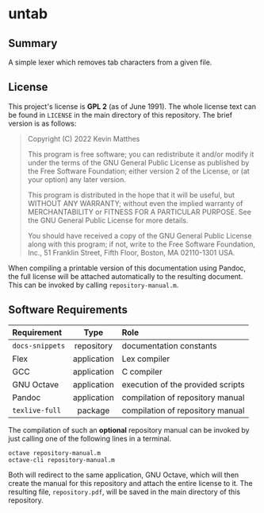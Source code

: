 <!------------------------------------------------------------------------------
--
-- Copyright (C) 2022 Kevin Matthes
--
-- This program is free software; you can redistribute it and/or modify
-- it under the terms of the GNU General Public License as published by
-- the Free Software Foundation; either version 2 of the License, or
-- (at your option) any later version.
--
-- This program is distributed in the hope that it will be useful,
-- but WITHOUT ANY WARRANTY; without even the implied warranty of
-- MERCHANTABILITY or FITNESS FOR A PARTICULAR PURPOSE.  See the
-- GNU General Public License for more details.
--
-- You should have received a copy of the GNU General Public License along
-- with this program; if not, write to the Free Software Foundation, Inc.,
-- 51 Franklin Street, Fifth Floor, Boston, MA 02110-1301 USA.
--
----
--
--  FILE
--      README.md
--
--  BRIEF
--      Important information regarding this project.
--
--  AUTHOR
--      Kevin Matthes
--
--  COPYRIGHT
--      (C) 2022 Kevin Matthes.
--      This file is licensed GPL 2 as of June 1991.
--
--  DATE
--      2022
--
--  NOTE
--      See `LICENSE' for full license.
--
------------------------------------------------------------------------------->

# untab

## Summary

A simple lexer which removes tab characters from a given file.

## License

This project's license is **GPL 2** (as of June 1991).  The whole license text
can be found in `LICENSE` in the main directory of this repository.  The brief
version is as follows:

> Copyright (C) 2022 Kevin Matthes
>
> This program is free software; you can redistribute it and/or modify
> it under the terms of the GNU General Public License as published by
> the Free Software Foundation; either version 2 of the License, or
> (at your option) any later version.
>
> This program is distributed in the hope that it will be useful,
> but WITHOUT ANY WARRANTY; without even the implied warranty of
> MERCHANTABILITY or FITNESS FOR A PARTICULAR PURPOSE.  See the
> GNU General Public License for more details.
>
> You should have received a copy of the GNU General Public License along
> with this program; if not, write to the Free Software Foundation, Inc.,
> 51 Franklin Street, Fifth Floor, Boston, MA 02110-1301 USA.

When compiling a printable version of this documentation using Pandoc, the full
license will be attached automatically to the resulting document.  This can be
invoked by calling `repository-manual.m`.

## Software Requirements

| Requirement       | Type          | Role                                  |
|:------------------|:-------------:|:--------------------------------------|
| `docs-snippets`   | repository    | documentation constants               |
| Flex              | application   | Lex compiler                          |
| GCC               | application   | C compiler                            |
| GNU Octave        | application   | execution of the provided scripts     |
| Pandoc            | application   | compilation of repository manual      |
| `texlive-full`    | package       | compilation of repository manual      |

The compilation of such an **optional** repository manual can be invoked by just
calling one of the following lines in a terminal.

```
octave repository-manual.m
octave-cli repository-manual.m
```

Both will redirect to the same application, GNU Octave, which will then create
the manual for this repository and attach the entire license to it.  The
resulting file, `repository.pdf`, will be saved in the main directory of this
repository.

<!----------------------------------------------------------------------------->
